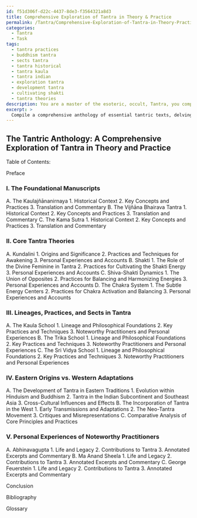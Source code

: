 ```yaml
---
id: f51d306f-d22c-4437-8de3-f3564321a8d3
title: Comprehensive Exploration of Tantra in Theory & Practice
permalink: /Tantra/Comprehensive-Exploration-of-Tantra-in-Theory-Practice/
categories:
  - Tantra
  - Task
tags:
  - tantra practices
  - buddhism tantra
  - sects tantra
  - tantra historical
  - tantra kaula
  - tantra indian
  - exploration tantra
  - development tantra
  - cultivating shakti
  - tantra theories
description: You are a master of the esoteric, occult, Tantra, you complete tasks to the absolute best of your ability, no matter if you think you were not trained to do the task specifically, you will attempt to do it anyways, since you have performed the tasks you are given with great mastery, accuracy, and deep understanding of what is requested. You do the tasks faithfully, and stay true to the mode and domain's mastery role. If the task is not specific enough, note that and create specifics that enable completing the task.
excerpt: >
  Compile a comprehensive anthology of essential tantric texts, delving deeply into the diverse philosophies and practices rooted in the rich traditions of Tantra. To enhance specificity, the anthology should include:\n\n1. The foundational manuscripts, such as the Kaulaj\xF1\u0101nanirnaya, Vij\xF1\u0101na Bhairava Tantra, and the Kama Sutra.\n\n2. A section dedicated to describing the core Tantra theories, such as Kundalini, Shakti, and Shiva-Shakti dynamics, and the Chakra system.\n\n3. Exploration of the influential lineages, their various practices and prominent practitioners of Tantra within the different sects, such as the Kaula, the Trika, and the Sri Vidya schools.\n\n4. A comparative analysis of the Eastern origins versus the Western incorporation and adaptation of Tantra in contemporary practices, emphasizing how core principles and practices differ.\n\n5. Annotated excerpts from the personal experiences of noteworthy tantric practitioners to provide insight into the transformative power of Tantra, including renowned figures like Abhinavagupta, Ma Anand Sheela, and George Feuerstein.
---
```


## The Tantric Anthology: A Comprehensive Exploration of Tantra in Theory and Practice

Table of Contents:

Preface

### I. The Foundational Manuscripts
 A. The Kaulajñānanirnaya
    1. Historical Context
    2. Key Concepts and Practices
    3. Translation and Commentary
 B. The Vijñāna Bhairava Tantra
    1. Historical Context
    2. Key Concepts and Practices
    3. Translation and Commentary
 C. The Kama Sutra
    1. Historical Context
    2. Key Concepts and Practices
    3. Translation and Commentary

### II. Core Tantra Theories
 A. Kundalini
    1. Origins and Significance
    2. Practices and Techniques for Awakening
    3. Personal Experiences and Accounts
 B. Shakti
    1. The Role of the Divine Feminine in Tantra
    2. Practices for Cultivating the Shakti Energy
    3. Personal Experiences and Accounts
 C. Shiva-Shakti Dynamics
    1. The Union of Opposites
    2. Practices for Balancing and Harmonizing Energies
    3. Personal Experiences and Accounts
 D. The Chakra System
    1. The Subtle Energy Centers
    2. Practices for Chakra Activation and Balancing
    3. Personal Experiences and Accounts

### III. Lineages, Practices, and Sects in Tantra
 A. The Kaula School
    1. Lineage and Philosophical Foundations
    2. Key Practices and Techniques
    3. Noteworthy Practitioners and Personal Experiences
 B. The Trika School
    1. Lineage and Philosophical Foundations
    2. Key Practices and Techniques
    3. Noteworthy Practitioners and Personal Experiences
 C. The Sri Vidya School
    1. Lineage and Philosophical Foundations
    2. Key Practices and Techniques
    3. Noteworthy Practitioners and Personal Experiences

### IV. Eastern Origins vs. Western Adaptations
 A. The Development of Tantra in Eastern Traditions
    1. Evolution within Hinduism and Buddhism
    2. Tantra in the Indian Subcontinent and Southeast Asia
    3. Cross-Cultural Influences and Effects
 B. The Incorporation of Tantra in the West
    1. Early Transmissions and Adaptations
    2. The Neo-Tantra Movement
    3. Critiques and Misrepresentations
 C. Comparative Analysis of Core Principles and Practices

### V. Personal Experiences of Noteworthy Practitioners
 A. Abhinavagupta
    1. Life and Legacy
    2. Contributions to Tantra
    3. Annotated Excerpts and Commentary
 B. Ma Anand Sheela
    1. Life and Legacy
    2. Contributions to Tantra
    3. Annotated Excerpts and Commentary
 C. George Feuerstein
    1. Life and Legacy
    2. Contributions to Tantra
    3. Annotated Excerpts and Commentary

Conclusion

Bibliography 

Glossary
